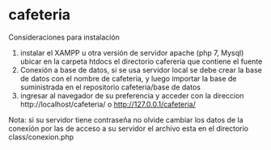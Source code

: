 # cafeteria

Consideraciones para instalación

1) instalar el XAMPP u otra versión de servidor apache (php 7, Mysql)
	ubicar en la carpeta htdocs el directorio cafereria que contiene el fuente
2) Conexión a base de datos, si se usa servidor local se debe crear la base de datos con el nombre de cafeteria, y luego importar la base de suministrada en el repositorio cafeteria/base de datos  
3) ingresar al navegador de su preferencia y acceder con la direccion http://localhost/cafeteria/ o  http://127.0.0.1/cafeteria/

Nota: si su servidor tiene contraseña no olvide cambiar los datos de la conexión por las de acceso a su servidor el archivo esta en el directorio class/conexion.php
